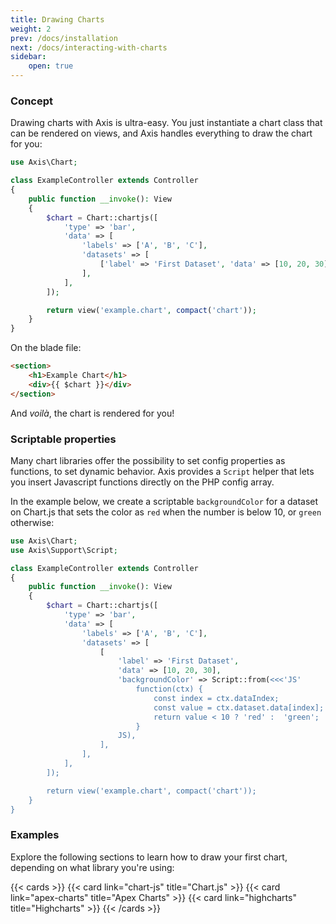 ```yaml
---
title: Drawing Charts
weight: 2
prev: /docs/installation
next: /docs/interacting-with-charts
sidebar:
    open: true
---
```


### Concept

Drawing charts with Axis is ultra-easy. You just instantiate a chart class that can be rendered on views, and Axis handles everything to draw the chart for you:

```php
use Axis\Chart;

class ExampleController extends Controller
{
    public function __invoke(): View
    {
        $chart = Chart::chartjs([
            'type' => 'bar',
            'data' => [
                'labels' => ['A', 'B', 'C'],
                'datasets' => [
                    ['label' => 'First Dataset', 'data' => [10, 20, 30]],
                ],
            ],
        ]);

        return view('example.chart', compact('chart'));
    }
}
```

On the blade file:

```html
<section>
    <h1>Example Chart</h1>
    <div>{{ $chart }}</div>
</section>
```

And _voilà_, the chart is rendered for you!

### Scriptable properties

Many chart libraries offer the possibility to set config properties as functions, to set dynamic behavior. Axis provides a `Script` helper that lets you insert Javascript functions directly on the PHP config array.

In the example below, we create a scriptable `backgroundColor` for a dataset on Chart.js that sets the color as `red` when the number is below 10, or `green` otherwise:

```php
use Axis\Chart;
use Axis\Support\Script;

class ExampleController extends Controller
{
    public function __invoke(): View
    {
        $chart = Chart::chartjs([
            'type' => 'bar',
            'data' => [
                'labels' => ['A', 'B', 'C'],
                'datasets' => [
                    [
                        'label' => 'First Dataset',
                        'data' => [10, 20, 30],
                        'backgroundColor' => Script::from(<<<'JS'
                            function(ctx) {
                                const index = ctx.dataIndex;
                                const value = ctx.dataset.data[index];
                                return value < 10 ? 'red' :  'green';
                            }
                        JS),
                    ],
                ],
            ],
        ]);

        return view('example.chart', compact('chart'));
    }
}
```

### Examples

Explore the following sections to learn how to draw your first chart, depending on what library you're using:

<!--more-->

{{< cards >}}
{{< card link="chart-js" title="Chart.js" >}}
{{< card link="apex-charts" title="Apex Charts" >}}
{{< card link="highcharts" title="Highcharts" >}}
{{< /cards >}}
